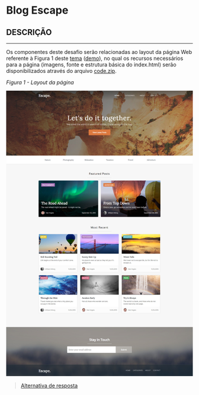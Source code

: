 # Blog Escape

## DESCRIÇÃO
---

Os componentes deste desafio serão relacionadas ao layout da página Web referente à Figura 1 deste [tema](https://webflow.com/templates/html/escape-blog-website-template) ([demo](http://template-escape.webflow.io)), no qual os recursos necessários para a página (imagens, fonte e estrutura básica do index.html) serão disponibilizados através do arquivo [code.zip](code.zip).

*Figura 1 - Layout da página*

![Layout da página](assets/layout.jpg)

> [Alternativa de resposta](code-response/)
